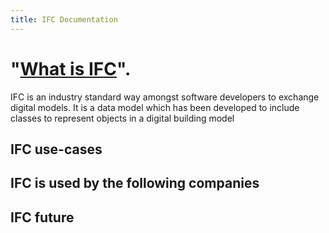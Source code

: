 ```yaml
---
title: IFC Documentation
---
```


<h1>"<a href="/docs/whatisk8s/">What is IFC</a>". </h1>

<p>IFC is an industry standard way amongst software developers to exchange digital models. It is a data model which has been developed to include classes to represent objects in a digital building model</p>

<h2>IFC use-cases</h2>

<h2>IFC is used by the following companies</h2>

<h2>IFC future</h2>
